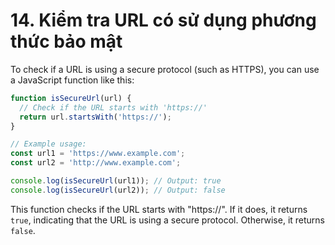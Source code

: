 # 14. Kiểm tra URL có sử dụng phương thức bảo mật

To check if a URL is using a secure protocol (such as HTTPS), you can use a JavaScript function like this:

```js
function isSecureUrl(url) {
  // Check if the URL starts with 'https://'
  return url.startsWith('https://');
}

// Example usage:
const url1 = 'https://www.example.com';
const url2 = 'http://www.example.com';

console.log(isSecureUrl(url1)); // Output: true
console.log(isSecureUrl(url2)); // Output: false
```

This function checks if the URL starts with "https://". If it does, it returns `true`, indicating that the URL is using a secure protocol. Otherwise, it returns `false`.
